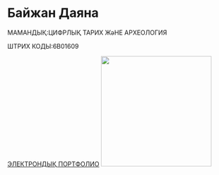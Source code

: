 <HTML>
<HEAD>
  <TITLE> МЕНІҢ САЙТЫМ </TITLE>
</HEAD>
<BODY>
  <P><H1> Байжан Даяна </H1></P>
  <P> МАМАНДЫҚ:ЦИФРЛЫҚ ТАРИХ ЖәНЕ АРХЕОЛОГИЯ </P>
  <P> ШТРИХ КОДЫ:6В01609 </P>
  <A HREF="https://dayaananb.wixsite.com/my-site">ЭЛЕКТРОНДЫҚ ПОРТФОЛИО</A>
  <IMG SRC="https://static.wixstatic.com/media/cd3f54_e342c9f55c9845ed834e9f42b23f3750~mv2.jpeg/v1/fill/w_384,h_432,al_c,q_80,usm_0.66_1.00_0.01,enc_auto/cd3f54_e342c9f55c9845ed834e9f42b23f3750~mv2.jpeg" width="250"/>  
</BODY>
</HTML>
